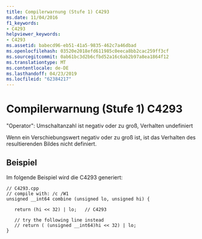 ```yaml
---
title: Compilerwarnung (Stufe 1) C4293
ms.date: 11/04/2016
f1_keywords:
- C4293
helpviewer_keywords:
- C4293
ms.assetid: babecd96-eb51-41a5-9835-462c7a46dbad
ms.openlocfilehash: 03520e2018efd611985c0eeca8bb2cac259ff3cf
ms.sourcegitcommit: 0ab61bc3d2b6cfbd52a16c6ab2b97a8ea1864f12
ms.translationtype: MT
ms.contentlocale: de-DE
ms.lasthandoff: 04/23/2019
ms.locfileid: "62384217"
---
```

# <a name="compiler-warning-level-1-c4293"></a>Compilerwarnung (Stufe 1) C4293

"Operator": Umschaltanzahl ist negativ oder zu groß, Verhalten undefiniert

Wenn ein Verschiebungswert negativ oder zu groß ist, ist das Verhalten des resultierenden Bildes nicht definiert.

## <a name="example"></a>Beispiel

Im folgende Beispiel wird die C4293 generiert:

```
// C4293.cpp
// compile with: /c /W1
unsigned __int64 combine (unsigned lo, unsigned hi) {

   return (hi << 32) | lo;   // C4293

   // try the following line instead
   // return ( (unsigned __int64)hi << 32) | lo;
}
```